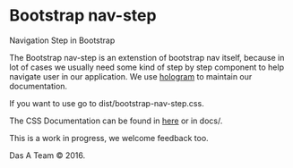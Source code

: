 # Bootstrap nav-step

Navigation Step in Bootstrap

The Bootstrap nav-step is an extenstion of bootstrap nav itself, because
in lot of cases we usually need some kind of step by step component to
help navigate user in our application. We use [hologram](http://trulia.github.io/hologram)
to maintain our documentation.

If you want to use go to dist/bootstrap-nav-step.css.

The CSS Documentation can be found in [here](http://dasateam.github.io/bootstrap-nav-step/)
or in docs/.

This is a work in progress, we welcome feedback too.

Das A Team &copy; 2016.
